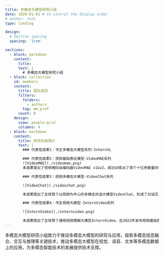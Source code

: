 ```yaml
---
title: 多模态大模型研究小组
date: 1020-01-01 # to control the display order
# author: test
type: landing

design:
  # Section spacing
  spacing: '1rem'

sections:
  - block: markdown
    content:
      title: 
      text: |
        # 多模态大模型研究小组
  - block: collection
    id: members
    content:
      title: 团队成员
      filters:
        folders:
          - authors
        tag: mm_prof
      count: 0
    design:
      view: people-grid
      columns: 4
  - block: markdown
    content:
      title: 研究内容简介
      text: |
        ### 代表性成果1：书生多模态大模型系列-InternVL

        ### 代表性成果2：视频基础表征模型-VideoMAE系列
        ![VideoMAE](./videomae.png)
        本成果提出了视频掩码自编码器VideoMAE v1&v2，成功训练出了首个十亿参数量的视频Transformer模型，突破了视频自监督表征学习的性能瓶颈。VideoMAE系列工作引用超过1500次，已经成为视频自监督学习领域的基准方法，被牛津大学、微软、谷歌、Meta进行跟踪拓展研究，成为被开源社区Hugging Face收录的首个视频Transformer模型，全球调用下载超过320万次，位列Hugging Face视频识别模型榜下载量榜首。

        ### 代表性成果3：视频多模态大模型-VideoChat系列

        ![VideoChat](./videochat.png)

        本成果提出了全球首个以视频为中心的多模态对话大模型VideoChat，形成了对话交互驱动的通用视频理解能力，在多个多模态视频理解数据集上面取得了领先性能。Video相关技术被使用到快手可灵大模型的研发工作，GitHub星标超过3000，取得了较大的学术影响力。最近，相继提出了VideoChat-Online和VideoChat-Flash本版，从交互形式和高效长时建模方面，进一步提升了VideoChat综合性能。

        ### 代表性成果4：书生视频大模型-InternVideo系列

        ![InternVideo](./internvideo.png)

        本成果提出了全球首个通用视频理解大模型InternVideo，在2022年发布视频基础表征模型版本InternVideo 1.0，在视频基础感知、视频时空解析、视频开发识别等重点任务取得了世界领先水平；在2024年发布了视频多模态理解模型版本InternVideo 2.0，在超过60种视频理解任务上面取得领先性能，包括识别检索、开放问答、高阶推理等等；在2025年发布了深层次时空理解版本InternVideo 2.5，在视频理解的跨度和粒度上实现了显著提升，其“记忆力”更是较前代提升了6倍。
---
```


多模态大模型研究小组致力于推动多模态大模型的研究与应用，探索多模态信息融合、交互与推理等关键技术，推动多模态大模型在视觉、语音、文本等多模态数据上的应用，为多模态智能技术的发展提供技术支撑。